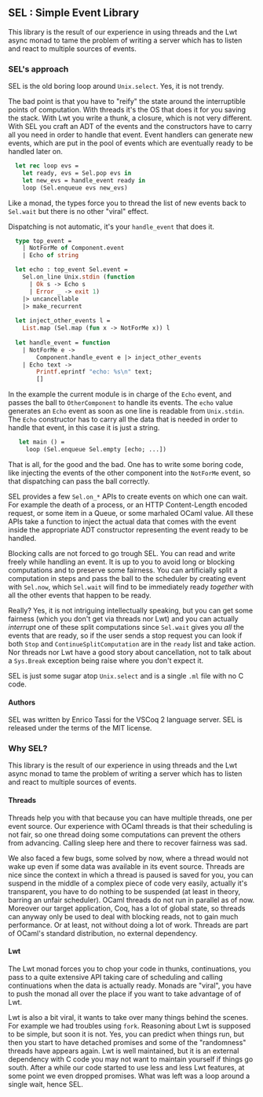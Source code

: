 ## SEL : Simple Event Library

This library is the result of our experience in using threads and the Lwt async
monad to tame the problem of writing a server which has to listen and react to
multiple sources of events.

### SEL's approach

SEL is the old boring loop around `Unix.select`. Yes, it is not trendy.

The bad point is that you have to "reify" the state around the interruptible
points of computation. With threads it's the OS that does it for you saving the
stack. With Lwt you write a thunk, a closure, which is not very different.
With SEL you craft an ADT of the events and the constructors have to carry all
you need in order to handle that event. Event handlers can generate new events,
which are put in the pool of events which are eventually ready to be handled
later on.

```ocaml
  let rec loop evs =
    let ready, evs = Sel.pop evs in
    let new_evs = handle_event ready in
    loop (Sel.enqueue evs new_evs)
```

Like a monad, the types force you to thread the list of new events back to
`Sel.wait` but there is no other "viral" effect.

Dispatching is not automatic, it's your `handle_event` that does it.

```ocaml
  type top_event =
    | NotForMe of Component.event
    | Echo of string

  let echo : top_event Sel.event =
    Sel.on_line Unix.stdin (function
      | Ok s -> Echo s
      | Error _ -> exit 1)
    |> uncancellable
    |> make_recurrent
      
  let inject_other_events l =
    List.map (Sel.map (fun x -> NotForMe x)) l
      
  let handle_event = function
    | NotForMe e ->
        Component.handle_event e |> inject_other_events
    | Echo text ->
        Printf.eprintf "echo: %s\n" text;
        []        
```

In the example the current module is in charge of the `Echo` event, and passes
the ball to `OtherComponent` to handle its events. The `echo` value generates
an `Echo` event as soon as one line is readable from `Unix.stdin`. The `Echo`
constructor has to carry all the data that is needed in order to handle that
event, in this case it is just a string.

```ocaml
   let main () =
     loop (Sel.enqueue Sel.empty [echo; ...])
```

That is all, for the good and the bad. One has to write some boring code, like
injecting the events of the other component into the `NotForMe` event, so that
dispatching can pass the ball correctly.

SEL provides a few `Sel.on_*` APIs to create events on which one can wait.
For example the death of a process, or an HTTP Content-Length encoded request,
or some item in a Queue, or some marhaled OCaml value.
All these APIs take a function to inject the actual data that comes with the
event inside the appropriate ADT constructor representing the event ready to be
handled.

Blocking calls are not forced to go trough SEL. You can read and write freely
while handling an event. It is up to you to avoid long or blocking computations
and to preserve some fairness. You can artificially split a computation in
steps and pass the ball to the scheduler by creating event with `Sel.now`,
which `Sel.wait` will find to be immediately ready *together* with all the
other events that happen to be ready.

Really? Yes, it is not intriguing intellectually speaking, but you can get some
fairness (which you don't get via threads nor Lwt) and you can actually
*interrupt* one of these split computations since `Sel.wait` gives you *all* the
events that are ready, so if the user sends a stop request you can look if both
`Stop` and `ContinueSplitComputation` are in the `ready` list and take action.
Nor threads nor Lwt have a good story about cancellation, not to talk about
a `Sys.Break` exception being raise where you don't expect it.

SEL is just some sugar atop `Unix.select` and is a single `.ml` file with no C
code.

#### Authors

SEL was written by Enrico Tassi for the VSCoq 2 language server.
SEL is released under the terms of the MIT license.

### Why SEL?

This library is the result of our experience in using threads and the Lwt async
monad to tame the problem of writing a server which has to listen and react to
multiple sources of events.

#### Threads

Threads help you with that because you can have multiple threads, one per event
source. Our experience with OCaml threads is that their scheduling is not fair,
so one thread doing some computations can prevent the others from advancing.
Calling sleep here and there to recover fairness was sad.

We also faced
a few bugs, some solved by now, where a thread would not wake up even if some
data was available in  its event source. Threads are nice since the context in
which a thread is paused is saved for you, you can suspend in the middle of a
complex piece of code very easily, actually it's transparent, you have to do
nothing to be suspended (at least in theory, barring an unfair scheduler).
OCaml threads do not run in parallel as of now. Moreover our target
application, Coq, has a lot of global state, so threads can anyway only be used
to deal with blocking reads, not to gain much performance. Or at least, not
without doing a lot of work.
Threads are part of OCaml's standard distribution, no external dependency.

#### Lwt

The Lwt monad forces you to chop your code in thunks, continuations, you pass
to a quite extensive API taking care of scheduling and calling continuations
when the data is actually ready. Monads are "viral", you have to push the monad
all over the place if you want to take advantage of of Lwt.

Lwt is also a bit viral, it wants to take over many things behind the scenes.
For example we had troubles using `fork`. Reasoning about Lwt is supposed to be
simple, but soon it is not. Yes, you can predict when things run, but then you
start to have detached promises and some of the "randomness" threads have
appears again.
Lwt is well maintained, but it is an external dependency with C code you may
not want to maintain yourself if things go south. After a while our code started
to use less and less Lwt features, at some point we even dropped promises.
What was left was a loop around a single wait, hence SEL.
